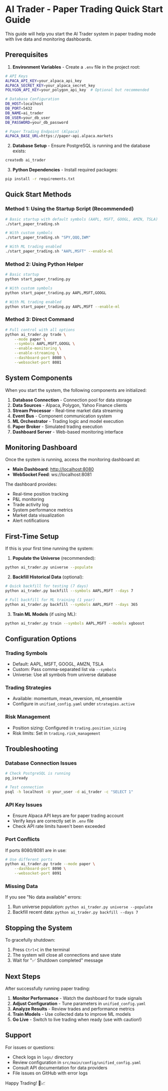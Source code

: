 # AI Trader - Paper Trading Quick Start Guide

This guide will help you start the AI Trader system in paper trading mode with live data and monitoring dashboards.

## Prerequisites

1. **Environment Variables** - Create a `.env` file in the project root:

```bash
# API Keys
ALPACA_API_KEY=your_alpaca_api_key
ALPACA_SECRET_KEY=your_alpaca_secret_key
POLYGON_API_KEY=your_polygon_api_key  # Optional but recommended

# Database Configuration
DB_HOST=localhost
DB_PORT=5432
DB_NAME=ai_trader
DB_USER=your_db_user
DB_PASSWORD=your_db_password

# Paper Trading Endpoint (Alpaca)
ALPACA_BASE_URL=https://paper-api.alpaca.markets
```

2. **Database Setup** - Ensure PostgreSQL is running and the database exists:

```bash
createdb ai_trader
```

3. **Python Dependencies** - Install required packages:

```bash
pip install -r requirements.txt
```

## Quick Start Methods

### Method 1: Using the Startup Script (Recommended)

```bash
# Basic startup with default symbols (AAPL, MSFT, GOOGL, AMZN, TSLA)
./start_paper_trading.sh

# With custom symbols
./start_paper_trading.sh "SPY,QQQ,IWM"

# With ML trading enabled
./start_paper_trading.sh "AAPL,MSFT" --enable-ml
```

### Method 2: Using Python Helper

```bash
# Basic startup
python start_paper_trading.py

# With custom symbols
python start_paper_trading.py AAPL,MSFT,GOOGL

# With ML trading enabled
python start_paper_trading.py AAPL,MSFT --enable-ml
```

### Method 3: Direct Command

```bash
# Full control with all options
python ai_trader.py trade \
    --mode paper \
    --symbols AAPL,MSFT,GOOGL \
    --enable-monitoring \
    --enable-streaming \
    --dashboard-port 8080 \
    --websocket-port 8081
```

## System Components

When you start the system, the following components are initialized:

1. **Database Connection** - Connection pool for data storage
2. **Data Sources** - Alpaca, Polygon, Yahoo Finance clients
3. **Stream Processor** - Real-time market data streaming
4. **Event Bus** - Component communication system
5. **ML Orchestrator** - Trading logic and model execution
6. **Paper Broker** - Simulated trading execution
7. **Dashboard Server** - Web-based monitoring interface

## Monitoring Dashboard

Once the system is running, access the monitoring dashboard at:

- **Main Dashboard**: <http://localhost:8080>
- **WebSocket Feed**: ws://localhost:8081

The dashboard provides:

- Real-time position tracking
- P&L monitoring
- Trade activity log
- System performance metrics
- Market data visualization
- Alert notifications

## First-Time Setup

If this is your first time running the system:

1. **Populate the Universe** (recommended):

```bash
python ai_trader.py universe --populate
```

2. **Backfill Historical Data** (optional):

```bash
# Quick backfill for testing (7 days)
python ai_trader.py backfill --symbols AAPL,MSFT --days 7

# Full backfill for ML training (1 year)
python ai_trader.py backfill --symbols AAPL,MSFT --days 365
```

3. **Train ML Models** (if using ML):

```bash
python ai_trader.py train --symbols AAPL,MSFT --models xgboost
```

## Configuration Options

### Trading Symbols

- Default: AAPL, MSFT, GOOGL, AMZN, TSLA
- Custom: Pass comma-separated list via `--symbols`
- Universe: Use all symbols from universe database

### Trading Strategies

- Available: momentum, mean_reversion, ml_ensemble
- Configure in `unified_config.yaml` under `strategies.active`

### Risk Management

- Position sizing: Configured in `trading.position_sizing`
- Risk limits: Set in `trading.risk_management`

## Troubleshooting

### Database Connection Issues

```bash
# Check PostgreSQL is running
pg_isready

# Test connection
psql -h localhost -U your_user -d ai_trader -c "SELECT 1"
```

### API Key Issues

- Ensure Alpaca API keys are for paper trading account
- Verify keys are correctly set in `.env` file
- Check API rate limits haven't been exceeded

### Port Conflicts

If ports 8080/8081 are in use:

```bash
# Use different ports
python ai_trader.py trade --mode paper \
    --dashboard-port 8090 \
    --websocket-port 8091
```

### Missing Data

If you see "No data available" errors:

1. Run universe population: `python ai_trader.py universe --populate`
2. Backfill recent data: `python ai_trader.py backfill --days 7`

## Stopping the System

To gracefully shutdown:

1. Press `Ctrl+C` in the terminal
2. The system will close all connections and save state
3. Wait for "✅ Shutdown completed" message

## Next Steps

After successfully running paper trading:

1. **Monitor Performance** - Watch the dashboard for trade signals
2. **Adjust Configuration** - Tune parameters in `unified_config.yaml`
3. **Analyze Results** - Review trades and performance metrics
4. **Train Models** - Use collected data to improve ML models
5. **Go Live** - Switch to live trading when ready (use with caution!)

## Support

For issues or questions:

- Check logs in `logs/` directory
- Review configuration in `src/main/config/unified_config.yaml`
- Consult API documentation for data providers
- File issues on GitHub with error logs

Happy Trading! 🚀📈
